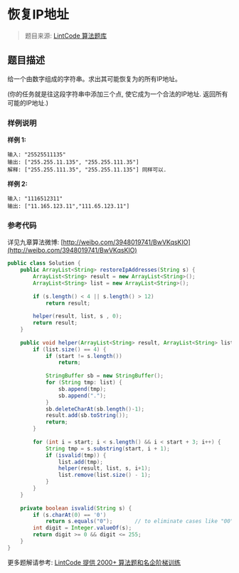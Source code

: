 # 恢复IP地址
 > 题目来源: [LintCode 算法题库](https://www.lintcode.com/problem/restore-ip-addresses/?utm_source=sc-github-wzz)
 ## 题目描述
 给一个由数字组成的字符串。求出其可能恢复为的所有IP地址。

(你的任务就是往这段字符串中添加三个点, 使它成为一个合法的IP地址. 返回所有可能的IP地址.)
 ### 样例说明
 **样例 1:**

```
输入: "25525511135"
输出: ["255.255.11.135", "255.255.111.35"]
解释: ["255.255.111.35", "255.255.11.135"] 同样可以.
```

**样例 2:**

```
输入: "1116512311"
输出: ["11.165.123.11","111.65.123.11"]
```
 ### 参考代码
 详见九章算法微博: [http://weibo.com/3948019741/BwVKqsKIO](http://weibo.com/3948019741/BwVKqsKIO)
```java
public class Solution {
    public ArrayList<String> restoreIpAddresses(String s) {
        ArrayList<String> result = new ArrayList<String>();
        ArrayList<String> list = new ArrayList<String>();
        
        if (s.length() < 4 || s.length() > 12)
            return result;
        
        helper(result, list, s , 0);
        return result;
    }
    
    public void helper(ArrayList<String> result, ArrayList<String> list, String s, int start) {
        if (list.size() == 4) {
            if (start != s.length())
                return;
            
            StringBuffer sb = new StringBuffer();
            for (String tmp: list) {
                sb.append(tmp);
                sb.append(".");
            }
            sb.deleteCharAt(sb.length()-1);
            result.add(sb.toString());
            return;
        }
        
        for (int i = start; i < s.length() && i < start + 3; i++) {
            String tmp = s.substring(start, i + 1);
            if (isvalid(tmp)) {
                list.add(tmp);
                helper(result, list, s, i+1);
                list.remove(list.size() - 1);
            }
        }
    }
    
    private boolean isvalid(String s) {
        if (s.charAt(0) == '0')
            return s.equals("0"); 		// to eliminate cases like "00", "10"
        int digit = Integer.valueOf(s);
        return digit >= 0 && digit <= 255;
    }
}
```
 更多题解请参考: [LintCode 提供 2000+ 算法题和名企阶梯训练](https://www.lintcode.com/problem/?utm_source=sc-github-wzz)
